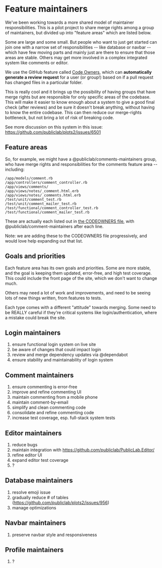 # Feature maintainers

We've been working towards a more shared model of maintainer responsibilities. This is a pilot project to share merge rights among a group of maintainers, but divided up into "feature areas" which are listed below.

Some are large and some small. But people who want to just get started can join one with a narrow set of responsibilities -- like database or navbar -- which have few moving parts and mainly just are there to ensure that those areas are stable. Others may get more involved in a complex integrated system like comments or editor.

We use the GitHub feature called [Code Owners](https://help.github.com/en/articles/about-code-owners), which can **automatically generate a review request** for a user (or group!) based on if a pull request has changed files in a particular folder. 

This is really cool and it brings up the possibility of having groups that have merge rights but are responsible for only specific areas of the codebase. This will make it easier to know enough about a system to give a good final check (after reviews) and be sure it doesn't break anything, without having to know the entire codebase. This can then reduce our merge-rights bottleneck, but not bring a lot of risk of breaking code.

See more discussion on this system in this issue: https://github.com/publiclab/plots2/issues/6501

## Feature areas

So, for example, we might have a @publiclab/comments-maintainers group, who have merge rights and responsibilities for the comments feature area -- including:

```
/app/models/comment.rb
/app/controllers/comment_controller.rb
/app/views/comments/
/app/views/notes/_comment.html.erb
/app/views/notes/_comments.html.erb
/test/unit/comment_test.rb
/test/unit/comment_mailer_test.rb
/test/functional/comment_controller_test.rb
/test/functional/comment_mailer_test.rb
```

These are actually each listed out in [the CODEOWNERS file](https://github.com/publiclab/plots2/blob/a2dfdf20c6bbfaa6af60201881361c5342f676ef/.github/CODEOWNERS#L39-L49), with @publiclab/comment-maintainers after each line.

Note: we are adding these to the CODEOWNERS file progressively, and would love help expanding out that list. 


## Goals and priorities

Each feature area has its own goals and priorities. Some are more stable, and the goal is keeping them updated, error-free, and high test coverage. This could include the front page of the site, which we don't want to change much. 

Others may need a lot of work and improvements, and need to be seeing lots of new things written, from features to tests. 

Each type comes with a different "attitude" towards merging. Some need to be REALLY careful if they're critical systems like login/authentication, where a mistake could break the site. 


## Login maintainers

1. ensure functional login system on live site
2. be aware of changes that could impact login
3. review and merge dependency updates via @dependabot
4. ensure stability and maintainability of login system

## Comment maintainers

1. ensure commenting is error-free
2. improve and refine commenting UI
3. maintain commenting from a mobile phone
4. maintain comment-by-email
5. simplify and clean commenting code
6. consolidate and refine commenting code
7. increase test coverage, esp. full-stack system tests

## Editor maintainers

1. reduce bugs
2. maintain integration with https://github.com/publiclab/PublicLab.Editor/
3. refine editor UI
4. expand editor test coverage
5. ?

## Database maintainers

1. resolve emoji issue
2. gradually reduce # of tables (https://github.com/publiclab/plots2/issues/956)
3. manage optimizations

## Navbar maintainers

1. preserve navbar style and responsiveness

## Profile maintainers

1. ?
